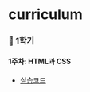 # curriculum

### 🦁 1학기
#### 1주차: HTML과 CSS
- [실습코드](https://github.com/LIKELION-9TH/curriculum/tree/main/1%ED%95%99%EA%B8%B0/1%EC%A3%BC%EC%B0%A8/%EC%8B%A4%EC%8A%B5)

